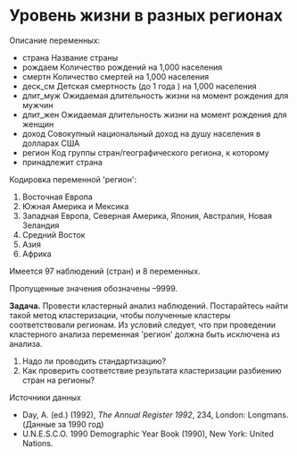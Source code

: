 Уровень жизни в разных регионах
===============================

Описание переменных:

* страна		Название страны
* рождаем		Количество рождений на 1,000 населения
* смертн		Количество смертей на 1,000 населения
* деск_см		Детская смертность (до 1 года ) на 1,000 населения
* длит_муж		Ожидаемая длительность жизни на момент рождения для мужчин
* длит_жен		Ожидаемая длительность жизни на момент рождения для женщин
* доход			Совокупный национальный доход на душу населения в долларах США
* регион		Код группы стран/географического региона, к которому 
* принадлежит 	страна

Кодировка переменной 'регион':

1. Восточная Европа
2. Южная Америка и Мексика
3. Западная Европа, Северная Америка, Япония, Австралия, Новая Зеландия
4. Средний Восток
5. Азия
6. Африка

Имеется 97 наблюдений (стран) и 8 переменных.

Пропущенные значения обозначены –9999.

**Задача.** Провести кластерный анализ наблюдений. Постарайтесь найти такой метод кластеризации, чтобы полученные кластеры соответствовали регионам. Из условий следует, что при проведении кластерного анализа переменная 'регион' должна быть исключена из анализа.

1. Надо ли проводить стандартизацию?
2. Как проверить соответствие результата кластеризации разбиению стран на регионы?

Источники данных

* Day, A. (ed.) (1992), _The Annual Register 1992_, 234, London: Longmans. (Данные за 1990 год)
* U.N.E.S.C.O. 1990 Demographic Year Book (1990), New York: United Nations.
